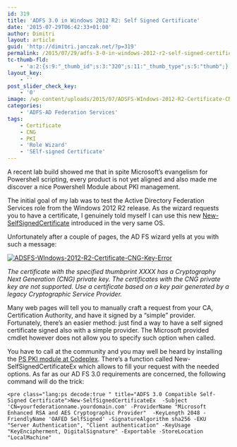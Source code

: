 ```yaml
---
id: 319
title: 'ADFS 3.0 in Windows 2012 R2: Self Signed Certificate'
date: '2015-07-29T06:42:33+01:00'
author: Dimitri
layout: article
guid: 'http://dimitri.janczak.net/?p=319'
permalink: /2015/07/29/adfs-3-0-in-windows-2012-r2-self-signed-certificate/
tc-thumb-fld:
    - 'a:2:{s:9:"_thumb_id";s:3:"320";s:11:"_thumb_type";s:5:"thumb";}'
layout_key:
    - ''
post_slider_check_key:
    - '0'
image: /wp-content/uploads/2015/07/ADSFS-WIndows-2012-R2-Certificate-CNG-Key-Error.png
categories:
    - 'ADFS-AD Federation Services'
tags:
    - Certificate
    - CNG
    - PKI
    - 'Role Wizard'
    - 'SElf-signed Certificate'
---
```


A recent lab build showed me that in spite Microsoft’s evangelism for Powershell scripting, every product is not yet aligned and also made me discover a nice Powershell Module about PKI management.

The initial goal of my lab was to test the Active Directory Federation Services role from the Windows 2012 R2 release. As the wizard requests you to have a certificate, I genuinely told myself I can use this new [New-SelfSignedCertificate](https://technet.microsoft.com/en-us/library/hh848633%28v=wps.630%29.aspx) introduced in the very same OS.

Unfortunately after a couple of pages, the AD FS wizard yells at you with such a message:

[![ADSFS-WIndows-2012-R2-Certificate-CNG-Key-Error](http://dimitri.janczak.net/wp-content/uploads/2015/07/ADSFS-WIndows-2012-R2-Certificate-CNG-Key-Error.png)](http://dimitri.janczak.net/wp-content/uploads/2015/07/ADSFS-WIndows-2012-R2-Certificate-CNG-Key-Error.png)

 *The certificate with the specified thumbprint XXXX has a Cryptography Next Generation (CNG) private key. The certificates with the CNG private key are not supported. Use a certificate based on a key pair generated by a legacy Cryptographic Service Provider.*

Many web pages will tell you to manually craft a request from your CA, Certification Authority, and have it signed by a “simple” provider. Fortunately, there’s an easier method: just find a way to have a self signed certificate signed also with a simple provider. The Microsoft provided cmdlet however does not allow you to specify such option when called.

You have to call at the community and you may well be heard by installing the [PS PKI module at Codeplex](https://pspki.codeplex.com/). There’s a function called New-SelfSignedCertificateEx which allows to fill your request with the needed options. As far as our AD FS 3.0 requirements are concerned, the following command will do the trick:

```
<pre class="lang:ps decode:true " title="ADFS 3.0 Compatible Self-Signed Certificate">New-SelfSignedCertificateEx  -Subject 'CN=yourfederationname.yourdomain.com' -ProviderName "Microsoft Enhanced RSA and AES Cryptographic Provider"  -KeyLength 2048 -FriendlyName 'OAFED SelfSigned' -SignatureAlgorithm sha256 -EKU "Server Authentication", "Client authentication" -KeyUsage "KeyEncipherment, DigitalSignature" -Exportable -StoreLocation "LocalMachine"
```